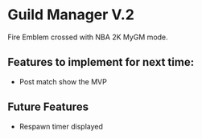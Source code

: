 # Guild Manager V.2

Fire Emblem crossed with NBA 2K MyGM mode.

## Features to implement for next time:

- Post match show the MVP

## Future Features

- Respawn timer displayed
